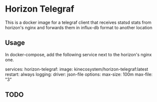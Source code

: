# Horizon Telegraf

This is a docker image for a telegraf client that receives statsd stats from horizon's nginx and forwards them
in influx-db format to another location

## Usage
In docker-compose, add the following service next to the horizon's nginx one.

services:
  horizon-telegraf:
    image: kinecosystem/horizon-telegraf:latest
    restart: always
    logging:
      driver: json-file
      options:
        max-size: 100m
        max-file: "3"

## TODO
 
